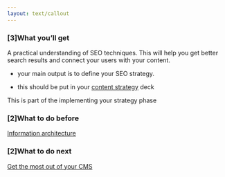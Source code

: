 ```yaml
---
layout: text/callout
---
```

### [3]What you’ll get

A practical understanding of SEO techniques. This will help you get better search results and connect your users with your content.

- your main output is to define your SEO strategy.

- this should be put in your [content strategy](/content-strategy/start-content-strategy/) deck

This is part of the implementing your strategy phase

### [2]What to do before
[Information architecture](/content-strategy/information-architecture/)

### [2]What to do next 
[Get the most out of your CMS](/content-strategy/cms/)

